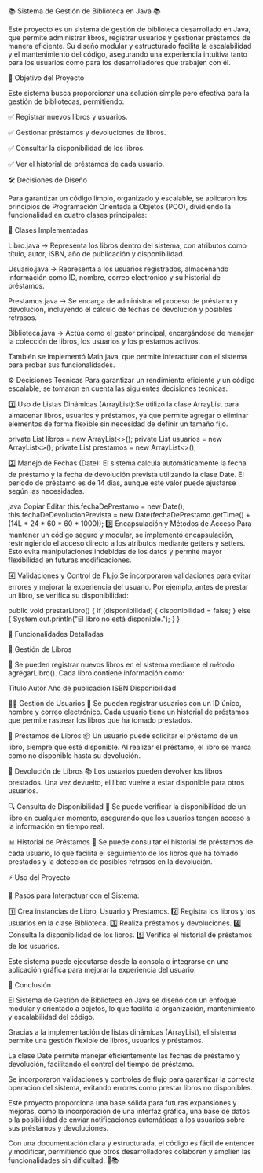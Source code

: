 📚 Sistema de Gestión de Biblioteca en Java 📚

Este proyecto es un sistema de gestión de biblioteca desarrollado en Java, que permite administrar libros, registrar usuarios y gestionar préstamos de manera eficiente. Su diseño modular y estructurado facilita la escalabilidad y el mantenimiento del código, asegurando una experiencia intuitiva tanto para los usuarios como para los desarrolladores que trabajen con él.

📌 Objetivo del Proyecto

Este sistema busca proporcionar una solución simple pero efectiva para la gestión de bibliotecas, permitiendo:

✅ Registrar nuevos libros y usuarios.

✅ Gestionar préstamos y devoluciones de libros.

✅ Consultar la disponibilidad de los libros.

✅ Ver el historial de préstamos de cada usuario.

🛠️ Decisiones de Diseño

Para garantizar un código limpio, organizado y escalable, se aplicaron los principios de Programación Orientada a Objetos (POO), dividiendo la funcionalidad en cuatro clases principales:

📖 Clases Implementadas

Libro.java → Representa los libros dentro del sistema, con atributos como título, autor, ISBN, año de publicación y disponibilidad.

Usuario.java → Representa a los usuarios registrados, almacenando información como ID, nombre, correo electrónico y su historial de préstamos.

Prestamos.java → Se encarga de administrar el proceso de préstamo y devolución, incluyendo el cálculo de fechas de devolución y posibles retrasos.

Biblioteca.java → Actúa como el gestor principal, encargándose de manejar la colección de libros, los usuarios y los préstamos activos.

También se implementó Main.java, que permite interactuar con el sistema para probar sus funcionalidades.

⚙️ Decisiones Técnicas
Para garantizar un rendimiento eficiente y un código escalable, se tomaron en cuenta las siguientes decisiones técnicas:

1️⃣ Uso de Listas Dinámicas (ArrayList):Se utilizó la clase ArrayList para almacenar libros, usuarios y préstamos, ya que permite agregar o eliminar elementos de forma flexible sin necesidad de definir un tamaño fijo.

private List<Libro> libros = new ArrayList<>();
private List<Usuario> usuarios = new ArrayList<>();
private List<Prestamos> prestamos = new ArrayList<>();

2️⃣ Manejo de Fechas (Date): El sistema calcula automáticamente la fecha de préstamo y la fecha de devolución prevista utilizando la clase Date. El período de préstamo es de 14 días, aunque este valor puede ajustarse según las necesidades.

java
Copiar
Editar
this.fechaDePrestamo = new Date();
this.fechaDeDevolucionPrevista = new Date(fechaDePrestamo.getTime() + (14L * 24 * 60 * 60 * 1000));
3️⃣ Encapsulación y Métodos de Acceso:Para mantener un código seguro y modular, se implementó encapsulación, restringiendo el acceso directo a los atributos mediante getters y setters. Esto evita manipulaciones indebidas de los datos y permite mayor flexibilidad en futuras modificaciones.

4️⃣ Validaciones y Control de Flujo:Se incorporaron validaciones para evitar errores y mejorar la experiencia del usuario. Por ejemplo, antes de prestar un libro, se verifica su disponibilidad:


public void prestarLibro() {
    if (disponibilidad) {
        disponibilidad = false;
    } else {
        System.out.println("El libro no está disponible.");
    }
}

🔧 Funcionalidades Detalladas

📌 Gestión de Libros

📖 Se pueden registrar nuevos libros en el sistema mediante el método agregarLibro(). Cada libro contiene información como:

Título
Autor
Año de publicación
ISBN
Disponibilidad

🧑‍💻 Gestión de Usuarios
👤 Se pueden registrar usuarios con un ID único, nombre y correo electrónico. Cada usuario tiene un historial de préstamos que permite rastrear los libros que ha tomado prestados.

📕 Préstamos de Libros
📦 Un usuario puede solicitar el préstamo de un libro, siempre que esté disponible. Al realizar el préstamo, el libro se marca como no disponible hasta su devolución.

🔄 Devolución de Libros
📚 Los usuarios pueden devolver los libros prestados. Una vez devuelto, el libro vuelve a estar disponible para otros usuarios.

🔍 Consulta de Disponibilidad
📌 Se puede verificar la disponibilidad de un libro en cualquier momento, asegurando que los usuarios tengan acceso a la información en tiempo real.

📊 Historial de Préstamos
📜 Se puede consultar el historial de préstamos de cada usuario, lo que facilita el seguimiento de los libros que ha tomado prestados y la detección de posibles retrasos en la devolución.

⚡ Uso del Proyecto

🚀 Pasos para Interactuar con el Sistema:

1️⃣ Crea instancias de Libro, Usuario y Prestamos.
2️⃣ Registra los libros y los usuarios en la clase Biblioteca.
3️⃣ Realiza préstamos y devoluciones.
4️⃣ Consulta la disponibilidad de los libros.
5️⃣ Verifica el historial de préstamos de los usuarios.

Este sistema puede ejecutarse desde la consola o integrarse en una aplicación gráfica para mejorar la experiencia del usuario.

📄 Conclusión

El Sistema de Gestión de Biblioteca en Java se diseñó con un enfoque modular y orientado a objetos, lo que facilita la organización, mantenimiento y escalabilidad del código.

Gracias a la implementación de listas dinámicas (ArrayList), el sistema permite una gestión flexible de libros, usuarios y préstamos.

La clase Date permite manejar eficientemente las fechas de préstamo y devolución, facilitando el control del tiempo de préstamo.

Se incorporaron validaciones y controles de flujo para garantizar la correcta operación del sistema, evitando errores como prestar libros no disponibles.

Este proyecto proporciona una base sólida para futuras expansiones y mejoras, como la incorporación de una interfaz gráfica, una base de datos o la posibilidad de enviar notificaciones automáticas a los usuarios sobre sus préstamos y devoluciones.

Con una documentación clara y estructurada, el código es fácil de entender y modificar, permitiendo que otros desarrolladores colaboren y amplíen las funcionalidades sin dificultad. 🚀📚

